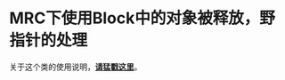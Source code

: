 # MRC下使用Block中的对象被释放，野指针的处理

关于这个类的使用说明，[**请猛戳这里**](http://maquannene.github.io/blog/2015/11/20/the-resolution-of-block-nil-in-mrc/)。

